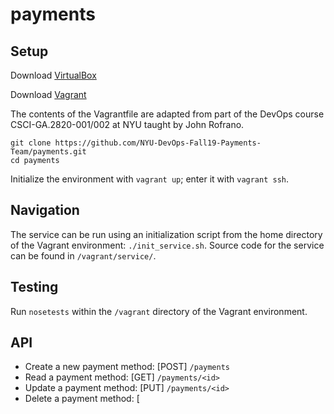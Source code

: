 # payments

## Setup

Download [VirtualBox](https://www.virtualbox.org/)

Download [Vagrant](https://www.vagrantup.com/)

The contents of the Vagrantfile are adapted from part of the DevOps course CSCI-GA.2820-001/002 at NYU taught by John Rofrano.

```
git clone https://github.com/NYU-DevOps-Fall19-Payments-Team/payments.git
cd payments
```

Initialize the environment with `vagrant up`; enter it with `vagrant ssh`.

## Navigation

The service can be run using an initialization script from the home directory of the Vagrant environment: `./init_service.sh`. Source code for the service can be found in `/vagrant/service/`.

## Testing

Run `nosetests` within the `/vagrant` directory of the Vagrant environment.

## API

* Create a new payment method: [POST] `/payments`
* Read a payment method: [GET] `/payments/<id>`
* Update a payment method: [PUT] `/payments/<id>`
* Delete a payment method: [
